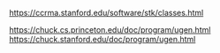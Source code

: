 https://ccrma.stanford.edu/software/stk/classes.html

https://chuck.cs.princeton.edu/doc/program/ugen.html
https://chuck.stanford.edu/doc/program/ugen.html
